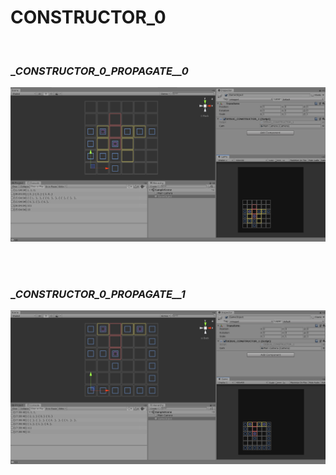 
# __CONSTRUCTOR_0__

<br>

### __CONSTRUCTOR_0_PROPAGATE__0_

  
  
![_](https://github.com/an-alch3mist/_CONSTRUCTOR/blob/main/_0/_CONSTRUCTOR_0_PROPAGATE__0.PNG)

<br><br>

### __CONSTRUCTOR_0_PROPAGATE__1_

![_](https://github.com/an-alch3mist/_CONSTRUCTOR/blob/main/_0/_CONSTRUCTOR_0_PROPAGATE__1.PNG)

